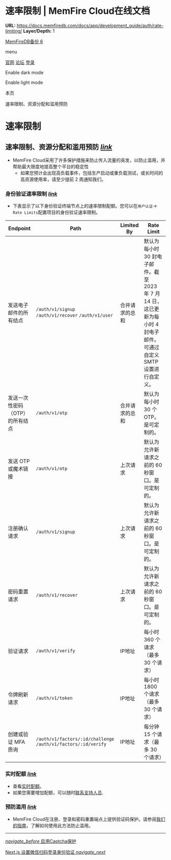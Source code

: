 # 速率限制 | MemFire Cloud在线文档

**URL:** https://docs.memfiredb.com/docs/app/development_guide/auth/rate-limiting/
**Layer/Depth:** 1

[MemFireDB备份 6](/)

menu

[官网](https://memfiredb.com/)
[论坛](https://community.memfiredb.com/)
[登录](https://cloud.memfiredb.com/auth/login)

Enable dark mode

Enable light mode

本页

速率限制、资源分配和滥用预防

# 速率限制

## 速率限制、资源分配和滥用预防 [*link*](#%e9%80%9f%e7%8e%87%e9%99%90%e5%88%b6%e8%b5%84%e6%ba%90%e5%88%86%e9%85%8d%e5%92%8c%e6%bb%a5%e7%94%a8%e9%a2%84%e9%98%b2)

* MemFire Cloud采用了许多保护措施来防止传入流量的突发，以防止滥用，并帮助最大限度地提高整个平台的稳定性
  + 如果您预计会出现高负载事件，包括生产启动或重负载测试，或长时间的高资源使用率，请至少提前 2 周通知我们。

### 身份验证速率限制 [*link*](#%e8%ba%ab%e4%bb%bd%e9%aa%8c%e8%af%81%e9%80%9f%e7%8e%87%e9%99%90%e5%88%b6)

* 下表显示了以下身份验证终端节点上的速率限制配额。您可以在`用户认证`-> `Rate Limits`配置项目的身份验证速率限制。

| Endpoint | Path | Limited By | Rate Limit |
| --- | --- | --- | --- |
| 发送电子邮件的所有结点 | `/auth/v1/signup` `/auth/v1/recover` `/auth/v1/user` | 合并请求的总和 | 默认为每小时 30 封电子邮件。截至 2023 年 7 月 14 日，这已更新为每小时 4 封电子邮件。可通过自定义 SMTP 设置进行自定义。 |
| 发送一次性密码 （OTP） 的所有结点 | `/auth/v1/otp` | 合并请求的总和 | 默认为每小时 30 个 OTP。是可定制的。 |
| 发送 OTP 或魔术链接 | `/auth/v1/otp` | 上次请求 | 默认为允许新请求之前的 60 秒窗口。是可定制的。 |
| 注册确认请求 | `/auth/v1/signup` | 上次请求 | 默认为允许新请求之前的 60 秒窗口。是可定制的。 |
| 密码重置请求 | `/auth/v1/recover` | 上次请求 | 默认为允许新请求之前的 60 秒窗口。是可定制的。 |
| 验证请求 | `/auth/v1/verify` | IP地址 | 每小时 360 个请求（最多 30 个请求） |
| 令牌刷新请求 | `/auth/v1/token` | IP地址 | 每小时 1800 个请求（最多 30 个请求） |
| 创建或验证 MFA 质询 | `/auth/v1/factors/:id/challenge` `/auth/v1/factors/:id/verify` | IP地址 | 每分钟 15 个请求（最多 30 个请求） |

### 实时配额 [*link*](#%e5%ae%9e%e6%97%b6%e9%85%8d%e9%a2%9d)

* 查看[实时配额](/docs/app/development_guide/realtime/deep-dive/quotas/)。
* 如果您需要增加配额，可以随时[联系支持人员](/docs/contactus/).

### 预防滥用 [*link*](#%e9%a2%84%e9%98%b2%e6%bb%a5%e7%94%a8)

* MemFire Cloud在注册、登录和密码重置端点上提供验证码保护。请参阅[我们的指南](/docs/app/development_guide/auth/auth-captcha/)，了解如何使用此方法防止滥用。

---

[*navigate\_before* 启用Captcha保护](/docs/app/development_guide/auth/auth-captcha/)

[Next.js 设置微信扫码登录身份验证 *navigate\_next*](/docs/app/development_guide/auth/auth-getting-start/nextjs/)